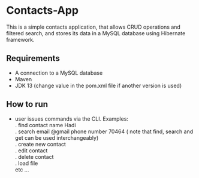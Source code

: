 # Contacts-App
This is a simple contacts application, that allows CRUD operations and filtered search, and stores its data in a MySQL database using Hibernate framework.

## Requirements
- A connection to a MySQL database
- Maven 
- JDK 13 (change value in the pom.xml file if another version is used)

## How to run
- user issues commands via the CLI. Examples:\
. find contact name Hadi \
. search email @gmail phone number 70464 ( note that find, search and get can be used interchangeably)\
. create new contact \
. edit contact \
. delete contact \
. load file \
etc ...

